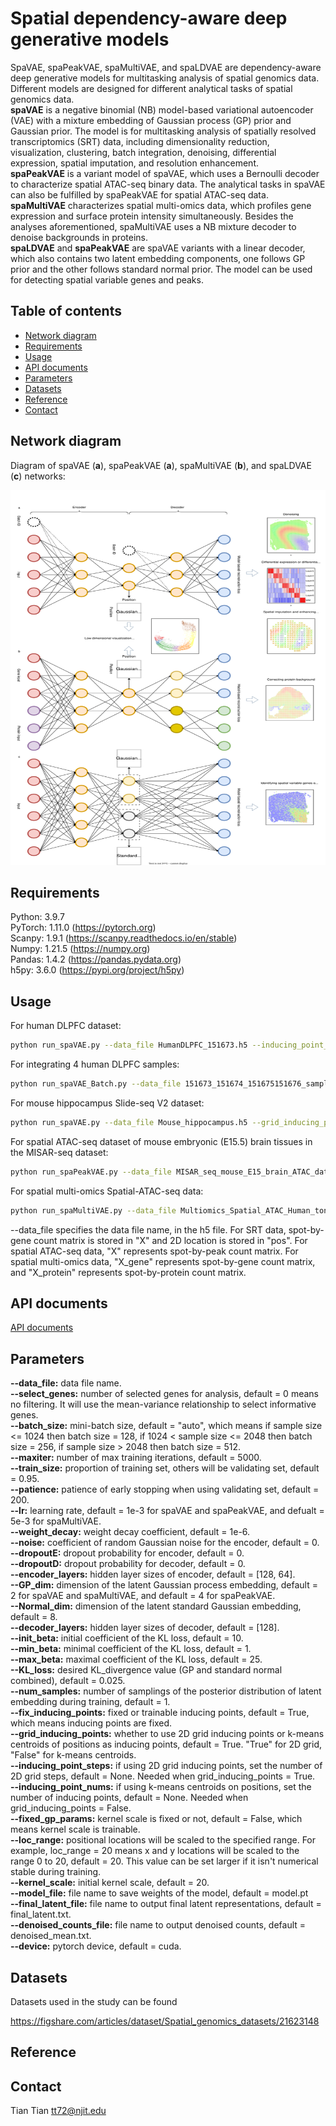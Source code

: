 # Spatial dependency-aware deep generative models

SpaVAE, spaPeakVAE, spaMultiVAE, and spaLDVAE are dependency-aware deep generative models for multitasking analysis of spatial genomics data. Different models are designed for different analytical tasks of spatial genomics data.<br/>
**spaVAE** is a negative binomial (NB) model-based variational autoencoder (VAE) with a mixture embedding of Gaussian process (GP) prior and Gaussian prior. The model is for multitasking analysis of spatially resolved transcriptomics (SRT) data, including dimensionality reduction, visualization, clustering, batch integration, denoising, differential expression, spatial imputation, and  resolution enhancement.<br/>
**spaPeakVAE** is a variant model of spaVAE, which uses a Bernoulli decoder to characterize spatial ATAC-seq binary data. The analytical tasks in spaVAE can also be fulfilled by spaPeakVAE for spatial ATAC-seq data.<br/>
**spaMultiVAE** characterizes spatial multi-omics data, which profiles gene expression and surface protein intensity simultaneously. Besides the analyses aforementioned, spaMultiVAE uses a NB mixture decoder to denoise backgrounds in proteins.<br/>
**spaLDVAE** and **spaPeakVAE** are spaVAE variants with a linear decoder, which also contains two latent embedding components, one follows GP prior and the other follows standard normal prior. The model can be used for detecting spatial variable genes and peaks. 

## Table of contents
- [Network diagram](#diagram)
- [Requirements](#requirements)
- [Usage](#usage)
- [API documents](#api)
- [Parameters](#parameters)
- [Datasets](#datasets)
- [Reference](#reference)
- [Contact](#contact)

## <a name="diagram"></a>Network diagram

Diagram of spaVAE (**a**), spaPeakVAE (**a**), spaMultiVAE (**b**), and spaLDVAE (**c**) networks:

<img src="https://github.com/ttgump/spaVAE/blob/main/network.svg" width="600" height="600">

## <a name="requirements"></a>Requirements

Python: 3.9.7<br/>
PyTorch: 1.11.0 (https://pytorch.org)<br/>
Scanpy: 1.9.1 (https://scanpy.readthedocs.io/en/stable)<br/>
Numpy: 1.21.5 (https://numpy.org)<br/>
Pandas: 1.4.2 (https://pandas.pydata.org)<br/>
h5py: 3.6.0 (https://pypi.org/project/h5py)<br/>

## <a name="usage"></a>Usage

For human DLPFC dataset:

```sh
python run_spaVAE.py --data_file HumanDLPFC_151673.h5 --inducing_point_steps 6
```

For integrating 4 human DLPFC samples:

```sh
python run_spaVAE_Batch.py --data_file 151673_151674_151675151676_samples_union.h5 --inducing_point_steps 6
```

For mouse hippocampus Slide-seq V2 dataset:

```sh
python run_spaVAE.py --data_file Mouse_hippocampus.h5 --grid_inducing_points False --inducing_point_nums 400 --loc_range 40
```

For spatial ATAC-seq dataset of mouse embryonic (E15.5) brain tissues in the MISAR-seq dataset:

```sh
python run_spaPeakVAE.py --data_file MISAR_seq_mouse_E15_brain_ATAC_data.h5 --inducing_point_steps 19
```

For spatial multi-omics Spatial-ATAC-seq data:

```sh
python run_spaMultiVAE.py --data_file Multiomics_Spatial_ATAC_Human_tonsil_data.sh --inducing_point_steps 19
```

--data_file specifies the data file name, in the h5 file. For SRT data, spot-by-gene count matrix is stored in "X" and 2D location is stored in "pos". For spatial ATAC-seq data, "X" represents spot-by-peak count matrix. For spatial multi-omics data, "X_gene" represents spot-by-gene count matrix, and "X_protein" represents spot-by-protein count matrix.

## <a name="api"></a>API documents

[API documents](https://github.com/ttgump/spaVAE/wiki)

## <a name="parameters"></a>Parameters
**--data_file:** data file name.<br/>
**--select_genes:** number of selected genes for analysis, default = 0 means no filtering.  It will use the mean-variance relationship to select informative genes.<br/>
**--batch_size:** mini-batch size, default = "auto", which means if sample size <= 1024 then batch size = 128, if 1024 < sample size <= 2048 then batch size = 256, if sample size > 2048 then batch size = 512.<br/>
**--maxiter:** number of max training iterations, default = 5000.<br/>
**--train_size:** proportion of training set, others will be validating set, default = 0.95.<br/>
**--patience:** patience of early stopping when using validating set, default = 200.<br/>
**--lr:** learning rate, default = 1e-3 for spaVAE and spaPeakVAE, and defualt = 5e-3 for spaMultiVAE.<br/>
**--weight_decay:** weight decay coefficient, default = 1e-6.<br/>
**--noise:** coefficient of random Gaussian noise for the encoder, default = 0.<br/>
**--dropoutE:** dropout probability for encoder, default = 0.<br/>
**--dropoutD:** dropout probability for decoder, default = 0.<br/>
**--encoder_layers:** hidden layer sizes of encoder, default = [128, 64].<br/>
**--GP_dim:** dimension of the latent Gaussian process embedding, default = 2 for spaVAE and spaMultiVAE, and default = 4 for spaPeakVAE.<br/>
**--Normal_dim:** dimension of the latent standard Gaussian embedding, default = 8.<br/>
**--decoder_layers:** hidden layer sizes of decoder, default = [128].<br/>
**--init_beta:** initial coefficient of the KL loss, default = 10.<br/>
**--min_beta:** minimal coefficient of the KL loss, default = 1.<br/>
**--max_beta:** maximal coefficient of the KL loss, default = 25.<br/>
**--KL_loss:** desired KL_divergence value (GP and standard normal combined), default = 0.025.<br/>
**--num_samples:** number of samplings of the posterior distribution of latent embedding during training, default = 1.<br/>
**--fix_inducing_points:** fixed or trainable inducing points, default = True, which means inducing points are fixed.<br/>
**--grid_inducing_points:** whether to use 2D grid inducing points or k-means centroids of positions as inducing points, default = True. "True" for 2D grid, "False" for k-means centroids.<br/>
**--inducing_point_steps:** if using 2D grid inducing points, set the number of 2D grid steps, default = None. Needed when grid_inducing_points = True.<br/>
**--inducing_point_nums:** if using k-means centroids on positions, set the number of inducing points, default = None. Needed when grid_inducing_points = False.<br/>
**--fixed_gp_params:** kernel scale is fixed or not, default = False, which means kernel scale is trainable.<br/>
**--loc_range:** positional locations will be scaled to the specified range. For example, loc_range = 20 means x and y locations will be scaled to the range 0 to 20, default = 20. This value can be set larger if it isn't numerical stable during training.<br/>
**--kernel_scale:** initial kernel scale, default = 20.<br/>
**--model_file:** file name to save weights of the model, default = model.pt<br/>
**--final_latent_file:** file name to output final latent representations, default = final_latent.txt.<br/>
**--denoised_counts_file:** file name to output denoised counts, default = denoised_mean.txt.<br/>
**--device:** pytorch device, default = cuda.<br/>

## <a name="datasets"></a>Datasets

Datasets used in the study can be found

https://figshare.com/articles/dataset/Spatial_genomics_datasets/21623148

## <a name="reference"></a>Reference

## <a name="contact"></a>Contact

Tian Tian tt72@njit.edu
